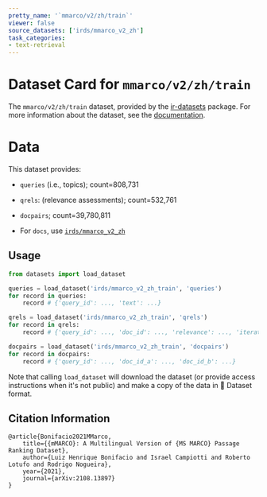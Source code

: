 ```yaml
---
pretty_name: '`mmarco/v2/zh/train`'
viewer: false
source_datasets: ['irds/mmarco_v2_zh']
task_categories:
- text-retrieval
---
```


# Dataset Card for `mmarco/v2/zh/train`

The `mmarco/v2/zh/train` dataset, provided by the [ir-datasets](https://ir-datasets.com/) package.
For more information about the dataset, see the [documentation](https://ir-datasets.com/mmarco#mmarco/v2/zh/train).

# Data

This dataset provides:
 - `queries` (i.e., topics); count=808,731
 - `qrels`: (relevance assessments); count=532,761
 - `docpairs`; count=39,780,811

 - For `docs`, use [`irds/mmarco_v2_zh`](https://huggingface.co/datasets/irds/mmarco_v2_zh)

## Usage

```python
from datasets import load_dataset

queries = load_dataset('irds/mmarco_v2_zh_train', 'queries')
for record in queries:
    record # {'query_id': ..., 'text': ...}

qrels = load_dataset('irds/mmarco_v2_zh_train', 'qrels')
for record in qrels:
    record # {'query_id': ..., 'doc_id': ..., 'relevance': ..., 'iteration': ...}

docpairs = load_dataset('irds/mmarco_v2_zh_train', 'docpairs')
for record in docpairs:
    record # {'query_id': ..., 'doc_id_a': ..., 'doc_id_b': ...}

```

Note that calling `load_dataset` will download the dataset (or provide access instructions when it's not public) and make a copy of the
data in 🤗 Dataset format.

## Citation Information

```
@article{Bonifacio2021MMarco,
    title={{mMARCO}: A Multilingual Version of {MS MARCO} Passage Ranking Dataset},
    author={Luiz Henrique Bonifacio and Israel Campiotti and Roberto Lotufo and Rodrigo Nogueira},
    year={2021},
    journal={arXiv:2108.13897}
}
```
